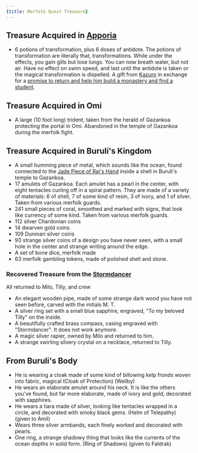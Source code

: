 ```yaml
---
{title: Merfolk Quest Treasure}
---
```

## Treasure Acquired in [Apporia](<../../../gazetteer/west-coast/chardonian-empire/apporia/apporia.md>) 

- 6 potions of transformation, plus 6 doses of antidote. The potions of transformation are literally that, transformations. While under the effects, you gain gills but lose lungs. You can now breath water, but not air. Have no effect on swim speed, and last until the antidote is taken or the magical transformation is dispelled. A gift from [Kazuro](<../../../people/other-nonhumans/kazuro.md>) in exchange for a [promise to return and help him build a monastery and find a student](<../session-notes/session-99-dufr.md>).
## Treasure Acquired in Omi

- A large (10 foot long) trident, taken from the herald of Gazankoa protecting the portal in Omi. Abandoned in the temple of Gazankoa during the merfolk fight.
## Treasure Acquired in Buruli's Kingdom

- A small humming piece of metal, which sounds like the ocean, found connected to the [Jade Piece of Rai's Hand](<notable-items/jade-piece-of-rai-s-hand.md>) inside a shell in Buruli's temple to Gazankoa. 
- 17 amulets of Gazankoa. Each amulet has a pearl in the center, with eight tentacles curling off in a spiral pattern. They are made of a variety of materials: 6 of shell, 7 of some kind of resin, 3 of ivory, and 1 of silver. Taken from various merfolk guards. 
- 241 small pieces of coral, smoothed and marked with signs, that look like currency of some kind. Taken from various merfolk guards. 
- 112 silver Chardonian coins 
- 14 dwarven gold coins
- 109 Dunmari silver coins
- 93 strange silver coins of a design you have never seen, with a small hole in the center and strange writing around the edge. 
- A set of bone dice, merfolk made 
- 63 merfolk gambling tokens, made of polished shell and stone. 
### Recovered Treasure from the [Stormdancer](<../../../things/ships/stormdancer.md>)

All returned to Milo, Tilly, and crew

- An elegant wooden pipe, made of some strange dark wood you have not seen before, carved with the initials M. T. 
- A silver ring set with a small blue sapphire, engraved, "To my beloved Tilly" on the inside. 
- A beautifully crafted brass compass, casing engraved with "Stormdancer". It does not work anymore. 
- A magic silver rapier, owned by Milo and returned to him.
- A strange swirling silvery crystal on a necklace, returned to Tilly. 
## From Buruli's Body

- He is wearing a cloak made of some kind of billowing kelp fronds woven into fabric, magical (Cloak of Protection) (Wellby)
- He wears an elaborate amulet around his neck. It is like the others you've found, but far more elaborate, made of ivory and gold, decorated with sapphires. 
- He wears a tiara made of silver, looking like tentacles wrapped in a circle, and decorated with smoky black gems. (Helm of Telepathy) (given to Amil)
- Wears three silver armbands, each finely worked and decorated with pearls.  
- One ring, a strange shadowy thing that looks like the currents of the ocean depths in solid form. (Ring of Shadows) (given to Faldrak)

